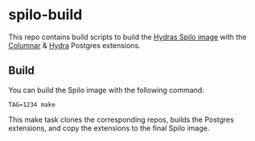 # spilo-build

This repo contains build scripts to build the [Hydras Spilo image](https://github.com/HydrasCo/spilo) with the [Columnar](https://github.com/HydrasCo/citus) & [Hydra](https://github.com/HydrasCo/Hydras) Postgres extensions.

## Build

You can build the Spilo image with the following command:

```console
TAG=1234 make
```

This make task clones the corresponding repos, builds the Postgres extensions, and copy the extensions to the final Spilo image.
